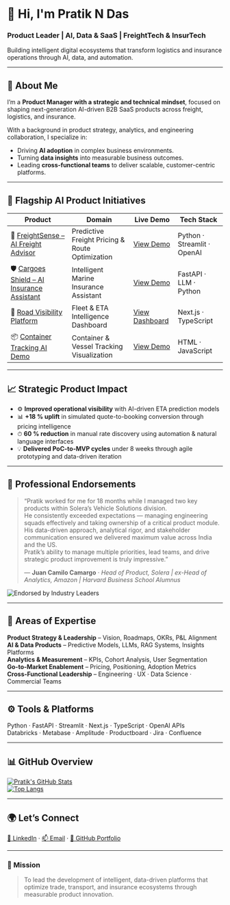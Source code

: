 # 👋 Hi, I'm Pratik N Das  
### Product Leader | AI, Data & SaaS | FreightTech & InsurTech  

Building intelligent digital ecosystems that transform logistics and insurance operations through AI, data, and automation.

---

## 🧭 About Me
I’m a **Product Manager with a strategic and technical mindset**, focused on shaping next-generation AI-driven B2B SaaS products across freight, logistics, and insurance.  

With a background in product strategy, analytics, and engineering collaboration, I specialize in:
- Driving **AI adoption** in complex business environments.  
- Turning **data insights** into measurable business outcomes.  
- Leading **cross-functional teams** to deliver scalable, customer-centric platforms.  

---

## 🧩 Flagship AI Product Initiatives

| Product | Domain | Live Demo | Tech Stack |
|----------|---------|-----------|-------------|
| 🧠 [FreightSense – AI Freight Advisor](https://github.com/pratikndas-pm/FreightSense-AI-Freight-Advisor) | Predictive Freight Pricing & Route Optimization | [View Demo](https://claude.ai/public/artifacts/a422c366-398b-43e0-bea0-b6bfa53fa6cf) | Python · Streamlit · OpenAI |
| 🛡️ [Cargoes Shield – AI Insurance Assistant](https://github.com/pratikndas-pm/Cargoes-Shield-AI-Assistant) | Intelligent Marine Insurance Assistant | [View Demo](https://cargoes-shield-ai-assistant.vercel.app/) | FastAPI · LLM · Python |
| 🚛 [Road Visibility Platform](https://github.com/pratikndas-pm/Road-Visibility-Platform) | Fleet & ETA Intelligence Dashboard | [View Dashboard](https://road-visibility-platform-xzn7.vercel.app/dashboard) | Next.js · TypeScript |
| 📦 [Container Tracking AI Demo](https://github.com/pratikndas-pm/Container-Tracking-AI-Demo) | Container & Vessel Tracking Visualization | [View Demo](https://container-tracking-ai-demo.vercel.app/) | HTML · JavaScript |

---

## 📈 Strategic Product Impact
- ⚙️ **Improved operational visibility** with AI-driven ETA prediction models  
- 📊 **+18 % uplift** in simulated quote-to-booking conversion through pricing intelligence  
- ⏱ **60 % reduction** in manual rate discovery using automation & natural language interfaces  
- 💡 **Delivered PoC-to-MVP cycles** under 8 weeks through agile prototyping and data-driven iteration  

---

## 🏅 Professional Endorsements  

> “Pratik worked for me for 18 months while I managed two key products within Solera’s Vehicle Solutions division.  
> He consistently exceeded expectations — managing engineering squads effectively and taking ownership of a critical product module.  
> His data-driven approach, analytical rigor, and stakeholder communication ensured we delivered maximum value across India and the US.  
> Pratik’s ability to manage multiple priorities, lead teams, and drive strategic product improvement is truly impressive.”  
>  
> — **Juan Camilo Camargo** · *Head of Product, Solera | ex-Head of Analytics, Amazon | Harvard Business School Alumnus*

![Endorsed by Industry Leaders](https://img.shields.io/badge/Endorsed%20by-Head%20of%20Analytics%20Amazon%20(Harvard%20Alumnus)-green?style=for-the-badge)

---

## 🧠 Areas of Expertise  
**Product Strategy & Leadership** – Vision, Roadmaps, OKRs, P&L Alignment  
**AI & Data Products** – Predictive Models, LLMs, RAG Systems, Insights Platforms  
**Analytics & Measurement** – KPIs, Cohort Analysis, User Segmentation  
**Go-to-Market Enablement** – Pricing, Positioning, Adoption Metrics  
**Cross-Functional Leadership** – Engineering · UX · Data Science · Commercial Teams  

---

## ⚙️ Tools & Platforms  
Python · FastAPI · Streamlit · Next.js · TypeScript · OpenAI APIs  
Databricks · Metabase · Amplitude · Productboard · Jira · Confluence  

---

## 📊 GitHub Overview  
[![Pratik's GitHub Stats](https://github-readme-stats.vercel.app/api?username=pratikndas-pm&show_icons=true&theme=transparent)](https://github.com/pratikndas-pm)  
[![Top Langs](https://github-readme-stats.vercel.app/api/top-langs/?username=pratikndas-pm&layout=compact&theme=transparent)](https://github.com/pratikndas-pm)

---

## 🌍 Let’s Connect  
[💼 LinkedIn](https://www.linkedin.com/in/pratik-das-80aab027/) · [📫 Email](mailto:pratikdas@gmail.com) · [📁 GitHub Portfolio](https://github.com/pratikndas-pm?tab=repositories)

---

### 🎯 Mission
> To lead the development of intelligent, data-driven platforms that optimize trade, transport, and insurance ecosystems through measurable product innovation.
